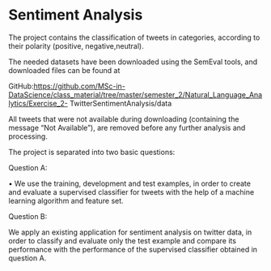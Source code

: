 # Sentiment Analysis

The project contains the  classification of tweets in categories, according to their polarity (positive, negative,neutral). 

The needed datasets have been downloaded using the SemEval tools, and downloaded files can be found at

GitHub:https://github.com/MSc-in-DataScience/class_material/tree/master/semester_2/Natural_Language_Analytics/Exercise_2-
TwitterSentimentAnalysis/data

All tweets that were not available during downloading (containing the message “Not Available”),
are removed before any further analysis and processing.

The project is separated into two basic questions:

Question A:

• We use the training, development and test examples, in order to create and evaluate a supervised
classifier for tweets with the help of a machine learning algorithm and feature set. 

Question B:

We apply an existing application for sentiment analysis on twitter data, in order to classify and evaluate only the
test example and compare its performance with the performance of the supervised classifier obtained in
question A.
